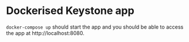 # Dockerised Keystone app

`docker-compose up` should start the app and you should be able to access the app at http://localhost:8080.
